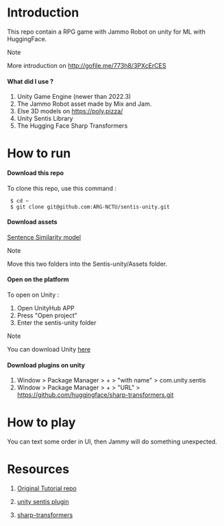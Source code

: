 # Introduction
This repo contain a RPG game with Jammo Robot on unity for ML with HuggingFace.

>[!NOTE]
>More introduction on http://gofile.me/773h8/3PXcErCES

#### What did I use ?

1. Unity Game Engine (newer than 2022.3)
2. The Jammo Robot asset made by Mix and Jam.
3. Else 3D models on https://poly.pizza/ 
4. Unity Sentis Library
5. The Hugging Face Sharp Transformers



# How to run 

#### Download this repo

To clone this repo, use this command : 

```
 $ cd ~
 $ git clone git@github.com:ARG-NCTU/sentis-unity.git
```

#### Download assets
[Sentence Similarity model](http://gofile.me/773h8/5aZTBdf73)

>[!NOTE]
>Move this two folders into the Sentis-unity/Assets folder.

#### Open on the platform

To open on Unity :

1. Open UnityHub APP
2. Press "Open project"
3. Enter the sentis-unity folder

>[!NOTE]
>You can download Unity [here](https://unity.com/cn/download)

#### Download plugins on unity
1. Window > Package Manager > + > "with name" > com.unity.sentis
2. Window > Package Manager > + > "URL" > https://github.com/huggingface/sharp-transformers.git


# How to play

You can text some order in UI, then Jammy will do something unexpected.

# Resources 

1. [Original Tutorial repo](https://thomassimonini.medium.com/building-a-smart-robot-ai-using-hugging-face-and-unity-a78724810545)

2. [unity sentis plugin](https://unity.com/cn/products/sentis)

3. [sharp-transformers](https://github.com/huggingface/sharp-transformers.git)



